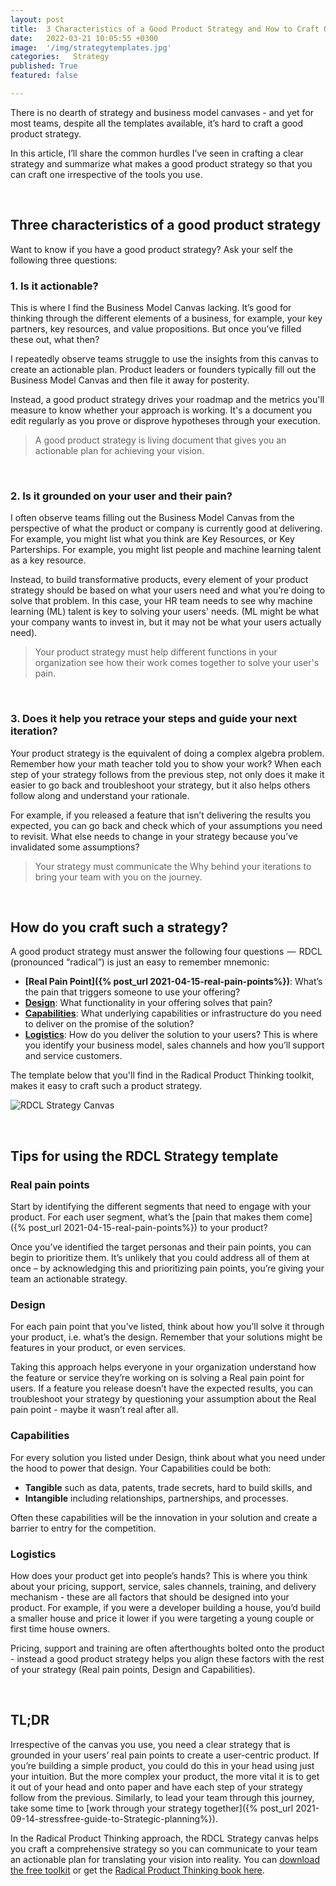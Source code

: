 ```yaml
---
layout: post
title:  3 Characteristics of a Good Product Strategy and How to Craft One
date:   2022-03-21 10:05:55 +0300
image:  '/img/strategytemplates.jpg'
categories:   Strategy
published: True
featured: false

---
```


There is no dearth of strategy and business model canvases - and yet for most teams, despite all the templates available, it’s hard to craft a good product strategy.   

In this article, I’ll share the common hurdles I’ve seen in crafting a clear strategy and summarize what makes a good product strategy so that you can craft one irrespective of the tools you use.

<br>  

## Three characteristics of a good product strategy  

Want to know if you have a good product strategy? Ask your self the following three questions:

### 1. Is it actionable?
This is where I find the Business Model Canvas lacking. It’s good for thinking through the different elements of a business, for example, your key partners, key resources, and value propositions. But once you’ve filled these out, what then?  

I repeatedly observe teams struggle to use the insights from this canvas to create an actionable plan. Product leaders or founders typically fill out the Business Model Canvas and then file it away for posterity. 

Instead, a good product strategy drives your roadmap and the metrics you'll measure to know whether your approach is working. It's a document you edit regularly as you prove or disprove hypotheses through your execution.
>A good product strategy is living document that gives you an actionable plan for achieving your vision.

<br>

### 2. Is it grounded on your user and their pain?
I often observe teams filling out the Business Model Canvas from the perspective of what the product or company is currently good at delivering. For example, you might list what you think are Key Resources, or Key Parterships. For example, you might list people and machine learning talent as a key resource. 

Instead, to build transformative products, every element of your product strategy should be based on what your users need and what you’re doing to solve that problem. In this case, your HR team needs to see why machine learning (ML) talent is key to solving your users' needs. (ML might be what your company wants to invest in, but it may not be what your users actually need).  

>Your product strategy must help different functions in your organization see how their work comes together to solve your user's pain.

<br>

### 3. Does it help you retrace your steps and guide your next iteration?
Your product strategy is the equivalent of doing a complex algebra problem. Remember how your math teacher told you to show your work? When each step of your strategy follows from the previous step, not only does it make it easier to go back and troubleshoot your strategy, but it also helps others follow along and understand your rationale.  

For example, if you released a feature that isn’t delivering the results you expected, you can go back and check which of your assumptions you need to revisit. What else needs to change in your strategy because you’ve invalidated some assumptions? 
>Your strategy must communicate the Why behind your iterations to bring your team with you on the journey.  

<br> 

## How do you craft such a strategy?

A good product strategy must answer the following four questions  —  RDCL (pronounced “radical”) is just an easy to remember mnemonic:  

* **[Real Pain Point]({% post_url 2021-04-15-real-pain-points%})**: What’s the pain that triggers someone to use your offering?  
* **[Design](https://medium.com/radical-product/design-connecting-your-product-to-your-users-f1ce073ca5d6)**: What functionality in your offering solves that pain?
* **[Capabilities](https://medium.com/radical-product/product-strategy-the-capabilities-that-enable-your-vision-d9a7732c7d12)**: What underlying capabilities or infrastructure do you need to deliver on the promise of the solution?
* **[Logistics](https://medium.com/radical-product/logistics-the-hidden-product-strategy-weapon-thats-often-overlooked-a11fdf8dd031)**: How do you deliver the solution to your users? This is where you identify your business model, sales channels and how you’ll support and service customers.

The template below that you'll find in the Radical Product Thinking toolkit, makes it easy to craft such a product strategy.

![RDCL Strategy Canvas]({{site.baseurl}}/img/Strategy.jpg)

<br>

## Tips for using the RDCL Strategy template


### Real pain points
Start by identifying the different segments that need to engage with your product. For each user segment, what’s the [pain that makes them come]({% post_url 2021-04-15-real-pain-points%})  to your product?  

Once you’ve identified the target personas and their pain points, you can begin to prioritize them. It’s unlikely that you could address all of them at once – by acknowledging this and prioritizing pain points, you’re giving your team an actionable strategy.

### Design
For each pain point that you’ve listed, think about how you’ll solve it through your product, i.e. what’s the design. Remember that your solutions might be features in your product, or even services.  

Taking this approach helps everyone in your organization understand how the feature or service they’re working on is solving a Real pain point for users. If a feature you release doesn’t have the expected results, you can troubleshoot your strategy by questioning your assumption about the Real pain point - maybe it wasn’t real after all.  

### Capabilities

For every solution you listed under Design, think about what you need under the hood to power that design. Your Capabilities could be both:
* **Tangible** such as data, patents, trade secrets, hard to build skills, and
* **Intangible** including relationships, partnerships, and processes.  

Often these capabilities will be the innovation in your solution and create a barrier to entry for the competition.  

### Logistics

How does your product get into people’s hands? This is where you think about your pricing, support, service, sales channels, training, and delivery mechanism - these are all factors that should be designed into your product. For example, if you were a developer building a house, you’d build a smaller house and price it lower if you were targeting a young couple or first time house owners.  

Pricing, support and training are often afterthoughts bolted onto the product - instead a good product strategy helps you align these factors with the rest of your strategy (Real pain points, Design and Capabilities).

<br>

## TL;DR
Irrespective of the canvas you use, you need a clear strategy that is grounded in your users’ real pain points to create a user-centric product. If you’re building a simple product, you could do this in your head using just your intuition. But the more complex your product, the more vital it is to get it out of your head and onto paper and have each step of your strategy follow from the previous. Similarly, to lead your team through this journey, take some time to [work through your strategy together]({% post_url 2021-09-14-stressfree-guide-to-Strategic-planning%}).  

In the Radical Product Thinking approach, the RDCL Strategy canvas helps you craft a comprehensive strategy so you can communicate to your team an actionable plan for translating your vision into reality. You can [download the free toolkit](https://www.radicalproduct.com/toolkit/) or get the [Radical Product Thinking book here](https://www.amazon.com/Radical-Product-Thinking-Mindset-Innovating/dp/1523093315/ref=sr_1_1?crid=34UHRMWP3UH9Q&dchild=1&keywords=radical+product+thinking&qid=1631634297&s=books&sr=1-1).
